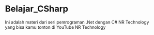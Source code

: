 # Belajar_CSharp
Ini adalah materi dari seri pemrograman .Net dengan C# NR Technology yang bisa kamu tonton di YouTube NR Technology
